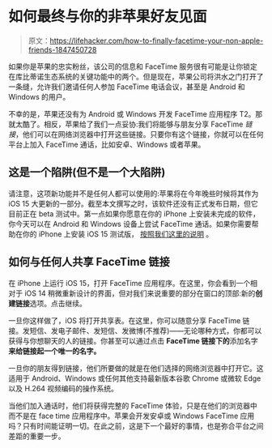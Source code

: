 # 如何最终与你的非苹果好友见面

> 原文：<https://lifehacker.com/how-to-finally-facetime-your-non-apple-friends-1847450728>

如果你是苹果的忠实粉丝，该公司的信息和 FaceTime 服务很有可能是让你锁定在库比蒂诺生态系统的关键功能中的两个。但是现在，苹果公司将洪水之门打开了一条缝，允许我们邀请任何人参加 FaceTime 电话会议，甚至是 Android 和 Windows 的用户。



不幸的是，苹果还没有为 Android 或 Windows 开发 FaceTime 应用程序 T2。那就太酷了。相反，苹果给了我们一点妥协:我们将能够与朋友分享 FaceTime *链接*，他们可以在网络浏览器中打开这些链接。只要你有这个链接，你就可以在任何平台上加入 FaceTime 通话，比如安卓、Windows 或者苹果。

## 这是一个陷阱(但不是一个大陷阱)

请注意，这项新功能并不是任何人都可以使用的:苹果将在今年晚些时候将其作为 iOS 15 大更新的一部分。截至本文撰写之时，该软件还没有正式发布日期，但它目前正在 beta 测试中。第一点如果你愿意在你的 iPhone 上安装未完成的软件，你今天可以在 Android 和 Windows 设备上尝试 FaceTime 通话。如果你需要帮助在你的 iPhone 上安装 iOS 15 测试版， [按照我们这里的说明](https://lifehacker.com/how-to-install-ios-15-and-ipados-15-public-betas-1847209002) 。

## 如何与任何人共享 FaceTime 链接

在 iPhone 上运行 iOS 15，打开 FaceTime 应用程序。在这里，你会看到一个相对于 iOS 14 稍微重新设计的界面，但对我们来说重要的部分在窗口的顶部:新的**创建链接**选项。点击继续。

一旦你这样做了，iOS 将打开共享表。在这里，你可以随意分享 FaceTime 链接。发短信、发电子邮件、发短信、发微博(不推荐)——无论哪种方式，你都可以获得与你想聊天的人的链接。你甚至可以通过点击 **FaceTime 链接下的**添加名字**来给链接起一个唯一的名字。**

一旦你的朋友得到链接，他们所要做的就是在他们选择的网络浏览器中打开它。这适用于 Android、Windows 或任何其他支持最新版本谷歌 Chrome 或微软 Edge 以及 H.264 视频编码的操作系统。

当他们加入通话时，他们将获得完整的 FaceTime 体验，只是在他们的浏览器中而不是在 face time 应用程序中。苹果会开发安卓或 Windows FaceTime 应用吗？只有时间能证明一切。在此之前，这是下一个最好的事情，也是弥合平台之间差距的重要一步。